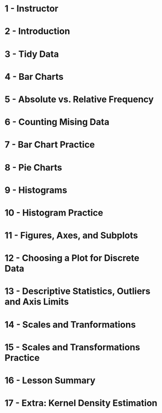 # 1 - Instructor


# 2 - Introduction


# 3 - Tidy Data


# 4 - Bar Charts


# 5 - Absolute vs. Relative Frequency


# 6 - Counting Mising Data


# 7 - Bar Chart Practice


# 8 - Pie Charts


# 9 - Histograms


# 10 - Histogram Practice


# 11 - Figures, Axes, and Subplots


# 12 - Choosing a Plot for Discrete Data


# 13 - Descriptive Statistics, Outliers and Axis Limits


# 14 - Scales and Tranformations


# 15 - Scales and Transformations Practice


# 16 - Lesson Summary


# 17 - Extra: Kernel Density Estimation

